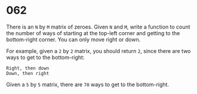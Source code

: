 [_metadata_:number]:-      "62"
[_metadata_:difficulty]:-  "Medium"
[_metadata_:asker]:-       "Facebook"
[_metadata_:tags]:-        "matrix path"

# 062

There is an `N` by `M` matrix of zeroes. Given `N` and `M`, write a function to count the number of ways of starting at the top-left corner and getting to the bottom-right corner. You can only move right or down.

For example, given a `2` by `2` matrix, you should return `2`, since there are two ways to get to the bottom-right:

    Right, then down
    Down, then right

Given a `5` by `5` matrix, there are `70` ways to get to the bottom-right.
